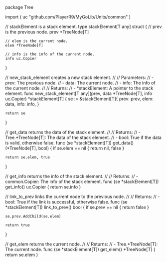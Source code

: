 package Tree

import (
	uc "github.com/PlayerR9/MyGoLib/Units/common"
)

// stackElement is a stack element.
type stackElement[T any] struct {
	// prev is the previous node.
	prev *TreeNode[T]

	// elem is the current node.
	elem *TreeNode[T]

	// info is the info of the current node.
	info uc.Copier
}

// new_stack_element creates a new stack element.
//
// Parameters:
//   - prev: The previous node.
//   - data: The current node.
//   - info: The info of the current node.
//
// Returns:
//   - *stackElement: A pointer to the stack element.
func new_stack_element[T any](prev, data *TreeNode[T], info uc.Copier) *stackElement[T] {
	se := &stackElement[T]{
		prev: prev,
		elem: data,
		info: info,
	}

	return se
}

// get_data returns the data of the stack element.
//
// Returns:
//   - Tree.*TreeNode[T]: The data of the stack element.
//   - bool: True if the data is valid, otherwise false.
func (se *stackElement[T]) get_data() (*TreeNode[T], bool) {
	if se.elem == nil {
		return nil, false
	}

	return se.elem, true
}

// get_info returns the info of the stack element.
//
// Returns:
//   - common.Copier: The info of the stack element.
func (se *stackElement[T]) get_info() uc.Copier {
	return se.info
}

// link_to_prev links the current node to the previous node.
//
// Returns:
//   - bool: True if the link is successful, otherwise false.
func (se *stackElement[T]) link_to_prev() bool {
	if se.prev == nil {
		return false
	}

	se.prev.AddChild(se.elem)

	return true
}

// get_elem returns the current node.
//
// Returns:
//   - Tree.*TreeNode[T]: The current node.
func (se *stackElement[T]) get_elem() *TreeNode[T] {
	return se.elem
}
